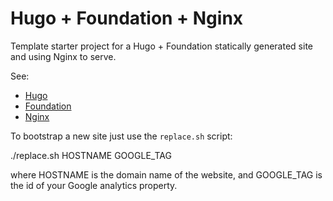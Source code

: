 
# Hugo + Foundation + Nginx

Template starter project for a Hugo + Foundation statically generated site and using Nginx to serve.

See: 
 * [Hugo](http://gohugo.io/)
 * [Foundation](http://foundation.zurb.com/)
 * [Nginx](http://nginx.org/en/docs/)


To bootstrap a new site just use the `replace.sh` script:

  ./replace.sh HOSTNAME GOOGLE_TAG

where HOSTNAME is the domain name of the website, and GOOGLE_TAG is the id of your Google analytics property.
